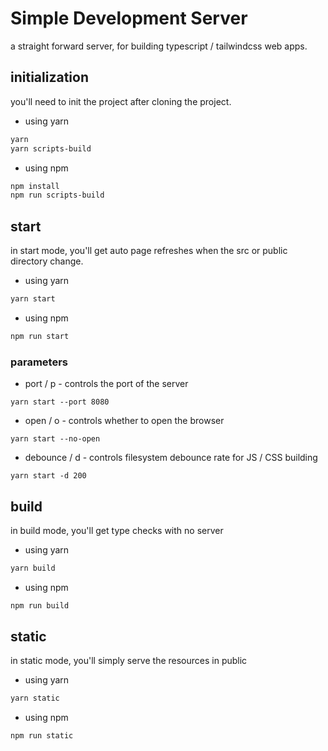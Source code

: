 # Simple Development Server

a straight forward server, for building typescript / tailwindcss web apps.

## initialization

you'll need to init the project after cloning the project.

- using yarn

```bash
yarn
yarn scripts-build
```

- using npm

```bash
npm install
npm run scripts-build
```

## start

in start mode, you'll get auto page refreshes when the src or public directory change.

- using yarn

```bash
yarn start
```

- using npm

```bash
npm run start
```

### parameters

- port / p - controls the port of the server

```
yarn start --port 8080
```

- open / o - controls whether to open the browser

```
yarn start --no-open
```

- debounce / d - controls filesystem debounce rate for JS / CSS building

```
yarn start -d 200
```

## build

in build mode, you'll get type checks with no server

- using yarn

```bash
yarn build
```

- using npm

```bash
npm run build
```

## static

in static mode, you'll simply serve the resources in public

- using yarn

```bash
yarn static
```

- using npm

```bash
npm run static
```
